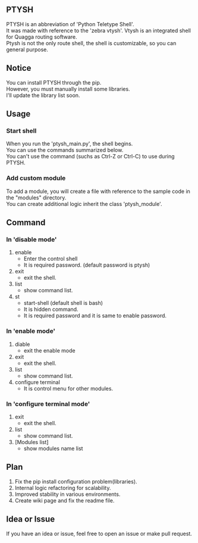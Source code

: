 ## PTYSH
PTYSH is an abbreviation of 'Python Teletype Shell'.<br>
It was made with reference to the 'zebra vtysh'.
Vtysh is an integrated shell for Quagga routing software.<br>
Ptysh is not the only route shell, the shell is customizable, so you can general purpose.<br>


## Notice
You can install PTYSH through the pip.<br>
However, you must manually install some libraries.<br>
I'll update the library list soon.<br>


## Usage
### Start shell
When you run the 'ptysh_main.py', the shell begins.<br>
You can use the commands summarized below.<br>
You can't use the command (suchs as Ctrl-Z or Ctrl-C) to use during PTYSH.<br>


### Add custom module
To add a module, you will create a file with reference to the sample code in the "modules" directory.<br>
You can create additional logic inherit the class 'ptysh_module'.<br>


## Command
### In 'disable mode'
1. enable
	* Enter the control shell
	* It is required password. (default password is ptysh)
2. exit
	* exit the shell.
3. list
	* show command list.
4. st
	* start-shell (default shell is bash)
	* It is hidden command.
	* It is required password and it is same to enable password.


### In 'enable mode'
1. diable
	* exit the enable mode
2. exit
	* exit the shell.
3. list
	* show command list.
4. configure terminal
	* It is control menu for other modules.


### In 'configure terminal mode'
1. exit
	* exit the shell.
2. list
	* show command list.
3. [Modules list]
	* show modules name list


## Plan
1. Fix the pip install configuration problem(libraries).
2. Internal logic refactoring for scalability.
3. Improved stability in various environments.
4. Create wiki page and fix the readme file.



## Idea or Issue
If you have an idea or issue, feel free to open an issue or make pull request.
